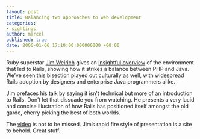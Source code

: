 ```yaml
---
layout: post
title: Balancing two approaches to web development
categories:
- sightings
author: marcel
published: true
date: 2006-01-06 17:10:00.000000000 +00:00
---
```

<p>Ruby superstar <a href="http://www.onestepback.org/">Jim Weirich</a> gives an <a href="http://www.onestepback.org/index.cgi/News/IntroToRailsMovieAvailable.red">insightful overview</a> of the environment that led to Rails, showing how it strikes a balance between <span class="caps">PHP</span> and Java. We&#8217;ve seen this bisection played out culturally as well, with widespread Rails adoption by designers and enterprise Java programmers alike.</p>
<p>Jim prefaces his talk by saying it isn&#8217;t technical but more of an introduction to Rails. Don&#8217;t let that dissuade you from watching. He presents a very lucid and concise illustration of how Rails has positioned itself amongst the old garde, cherry picking the best of both worlds.</p>
<p>The <a href="http://www.rubynuby.org/pages/downloads">video</a> is not to be missed. Jim&#8217;s rapid fire style of presentation is a site to behold. Great stuff.</p>